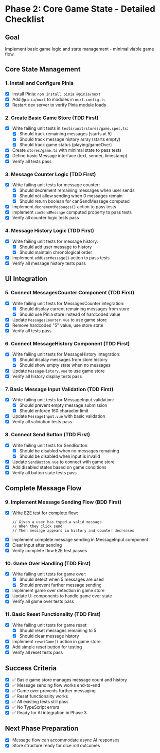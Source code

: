 # Phase 2: Core Game State - Detailed Checklist

## Goal
Implement basic game logic and state management - minimal viable game flow.

## Core State Management

### 1. Install and Configure Pinia
- [x] Install Pinia: `npm install pinia @pinia/nuxt`
- [x] Add `@pinia/nuxt` to modules in `nuxt.config.ts`
- [x] Restart dev server to verify Pinia module loads

### 2. Create Basic Game Store (TDD First)
- [x] Write failing unit tests in `tests/unit/stores/game.spec.ts`:
  - [x] Should track remaining messages (starts at 5)
  - [x] Should track message history array (starts empty)
  - [x] Should track game status (playing/gameOver)
- [x] Create `stores/game.ts` with minimal state to pass tests
- [x] Define basic Message interface (text, sender, timestamp)
- [x] Verify all tests pass

### 3. Message Counter Logic (TDD First)
- [x] Write failing unit tests for message counter:
  - [x] Should decrement remaining messages when user sends
  - [x] Should not allow sending when 0 messages remain
  - [x] Should return boolean for canSendMessage computed
- [x] Implement `decrementMessages()` action to pass tests
- [x] Implement `canSendMessage` computed property to pass tests
- [x] Verify all counter logic tests pass

### 4. Message History Logic (TDD First)
- [x] Write failing unit tests for message history:
  - [x] Should add user message to history
  - [x] Should maintain chronological order
- [x] Implement `addUserMessage()` action to pass tests
- [x] Verify all message history tests pass

## UI Integration

### 5. Connect MessagesCounter Component (TDD First)
- [x] Write failing unit tests for MessagesCounter integration:
  - [x] Should display current remaining messages from store
  - [x] Should use Pinia store instead of hardcoded value
- [x] Update `MessagesCounter.vue` to use game store
- [x] Remove hardcoded "5" value, use store state
- [x] Verify all tests pass

### 6. Connect MessageHistory Component (TDD First)
- [x] Write failing unit tests for MessageHistory integration:
  - [x] Should display messages from store history
  - [x] Should show empty state when no messages
- [x] Update `MessageHistory.vue` to use game store
- [x] Verify all history display tests pass

### 7. Basic Message Input Validation (TDD First)
- [x] Write failing unit tests for MessageInput validation:
  - [x] Should prevent empty message submission
  - [x] Should enforce 160 character limit
- [x] Update `MessageInput.vue` with basic validation
- [x] Verify all validation tests pass

### 8. Connect Send Button (TDD First)
- [x] Write failing unit tests for SendButton:
  - [x] Should be disabled when no messages remaining
  - [x] Should be disabled when input is invalid
- [x] Update `SendButton.vue` to connect with game store
- [x] Add disabled states based on game conditions
- [x] Verify all button state tests pass

## Complete Message Flow

### 9. Implement Message Sending Flow (BDD First)
- [x] Write E2E test for complete flow:
  ```
  // Given a user has typed a valid message
  // When they click send
  // Then message appears in history and counter decreases
  ```
- [x] Implement complete message sending in MessageInput component
- [x] Clear input after sending
- [x] Verify complete flow E2E test passes

### 10. Game Over Handling (TDD First)
- [x] Write failing unit tests for game over:
  - [x] Should detect when 5 messages are used
  - [x] Should prevent further message sending
- [x] Implement game over detection in game store
- [x] Update UI components to handle game over state
- [x] Verify all game over tests pass

### 11. Basic Reset Functionality (TDD First)
- [x] Write failing unit tests for game reset:
  - [x] Should reset messages remaining to 5
  - [x] Should clear message history
- [x] Implement `resetGame()` action in game store
- [x] Add simple reset button for testing
- [x] Verify all reset tests pass

## Success Criteria
- [x] ✅ Basic game store manages message count and history
- [x] ✅ Message sending flow works end-to-end
- [x] ✅ Game over prevents further messaging
- [x] ✅ Reset functionality works
- [x] ✅ All existing tests still pass
- [x] ✅ No TypeScript errors
- [x] ✅ Ready for AI integration in Phase 3

## Next Phase Preparation
- [x] Message flow can accommodate async AI responses
- [x] Store structure ready for dice roll outcomes
